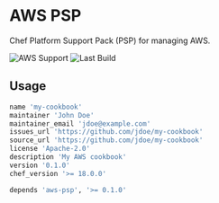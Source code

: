 # AWS PSP

Chef Platform Support Pack (PSP) for managing AWS.

![AWS Support](https://img.shields.io/badge/AWS%20Resources-607-orange)
![Last Build](https://img.shields.io/badge/Last%20build-20221228-grey)

## Usage

```ruby
name 'my-cookbook'
maintainer 'John Doe'
maintainer_email 'jdoe@example.com'
issues_url 'https://github.com/jdoe/my-cookbook'
source_url 'https://github.com/jdoe/my-cookbook'
license 'Apache-2.0'
description 'My AWS cookbook'
version '0.1.0'
chef_version '>= 18.0.0'

depends 'aws-psp', '>= 0.1.0'
```

